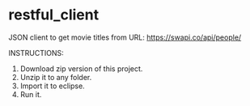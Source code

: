 # restful_client
JSON client to get movie titles from URL: https://swapi.co/api/people/

INSTRUCTIONS:
1. Download zip version of this project.
2. Unzip it to any folder.
3. Import it to eclipse.
4. Run it.
